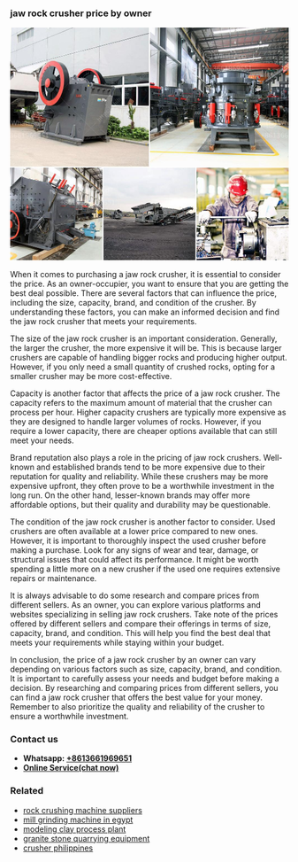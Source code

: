 <h3>jaw rock crusher price by owner</h3><img src='1702950115.jpg' alt=''><p>When it comes to purchasing a jaw rock crusher, it is essential to consider the price. As an owner-occupier, you want to ensure that you are getting the best deal possible. There are several factors that can influence the price, including the size, capacity, brand, and condition of the crusher. By understanding these factors, you can make an informed decision and find the jaw rock crusher that meets your requirements.</p><p>The size of the jaw rock crusher is an important consideration. Generally, the larger the crusher, the more expensive it will be. This is because larger crushers are capable of handling bigger rocks and producing higher output. However, if you only need a small quantity of crushed rocks, opting for a smaller crusher may be more cost-effective.</p><p>Capacity is another factor that affects the price of a jaw rock crusher. The capacity refers to the maximum amount of material that the crusher can process per hour. Higher capacity crushers are typically more expensive as they are designed to handle larger volumes of rocks. However, if you require a lower capacity, there are cheaper options available that can still meet your needs.</p><p>Brand reputation also plays a role in the pricing of jaw rock crushers. Well-known and established brands tend to be more expensive due to their reputation for quality and reliability. While these crushers may be more expensive upfront, they often prove to be a worthwhile investment in the long run. On the other hand, lesser-known brands may offer more affordable options, but their quality and durability may be questionable.</p><p>The condition of the jaw rock crusher is another factor to consider. Used crushers are often available at a lower price compared to new ones. However, it is important to thoroughly inspect the used crusher before making a purchase. Look for any signs of wear and tear, damage, or structural issues that could affect its performance. It might be worth spending a little more on a new crusher if the used one requires extensive repairs or maintenance.</p><p>It is always advisable to do some research and compare prices from different sellers. As an owner, you can explore various platforms and websites specializing in selling jaw rock crushers. Take note of the prices offered by different sellers and compare their offerings in terms of size, capacity, brand, and condition. This will help you find the best deal that meets your requirements while staying within your budget.</p><p>In conclusion, the price of a jaw rock crusher by an owner can vary depending on various factors such as size, capacity, brand, and condition. It is important to carefully assess your needs and budget before making a decision. By researching and comparing prices from different sellers, you can find a jaw rock crusher that offers the best value for your money. Remember to also prioritize the quality and reliability of the crusher to ensure a worthwhile investment.</p><h3>Contact us</h3><ul><li><strong>Whatsapp:&nbsp;<a href="https://wa.me/8613661969651">+8613661969651</a></strong></li><li><a href="https://swt.shibang-china.com/?git&amp;zhl&amp;jaw rock crusher price by owner"><strong>Online Service(chat now)</strong></a></li></ul><h3>Related</h3><ul><li><a href='rock crushing machine suppliers.md'>rock crushing machine suppliers</a></li><li><a href='mill grinding machine in egypt.md'>mill grinding machine in egypt</a></li><li><a href='modeling clay process plant.md'>modeling clay process plant</a></li><li><a href='granite stone quarrying equipment.md'>granite stone quarrying equipment</a></li><li><a href='crusher philippines.md'>crusher philippines</a></li></ul>